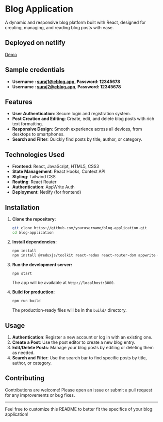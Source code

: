 # Blog Application

A dynamic and responsive blog platform built with React, designed for creating, managing, and reading blog posts with ease.

## Deployed on netlify

<a href="https://eblogapp.netlify.app">Demo</a>

## Sample credentials

- **Username : suraj1@eblog.app, Password: 12345678**
- **Username : suraj2@eblog.app, Password: 12345678**

## Features

- **User Authentication**: Secure login and registration system.
- **Post Creation and Editing**: Create, edit, and delete blog posts with rich text formatting.
- **Responsive Design**: Smooth experience across all devices, from desktops to smartphones.
- **Search and Filter**: Quickly find posts by title, author, or category.

## Technologies Used

- **Frontend**: React, JavaScript, HTML5, CSS3
- **State Management**: React Hooks, Context API
- **Styling**: Tailwind CSS
- **Routing**: React Router
- **Authentication**: AppWrite Auth
- **Deployment**: Netlify (for frontend)

## Installation

1. **Clone the repository:**

    ```bash
    git clone https://github.com/yourusername/blog-application.git
    cd blog-application
    ```

2. **Install dependencies:**

    ```bash
    npm install
    npm install @reduxjs/toolkit react-redux react-router-dom appwrite @tinymce/tinymce-react html-react-parse react-hook-form
    ```

3. **Run the development server:**

    ```bash
    npm start
    ```

    The app will be available at `http://localhost:3000`.

4. **Build for production:**

    ```bash
    npm run build
    ```

    The production-ready files will be in the `build/` directory.

## Usage

1. **Authentication**: Register a new account or log in with an existing one.
2. **Create a Post**: Use the post editor to create a new blog entry.
3. **Edit/Delete Posts**: Manage your blog posts by editing or deleting them as needed.
4. **Search and Filter**: Use the search bar to find specific posts by title, author, or category.

## Contributing

Contributions are welcome! Please open an issue or submit a pull request for any improvements or bug fixes.

---

Feel free to customize this README to better fit the specifics of your blog application!
